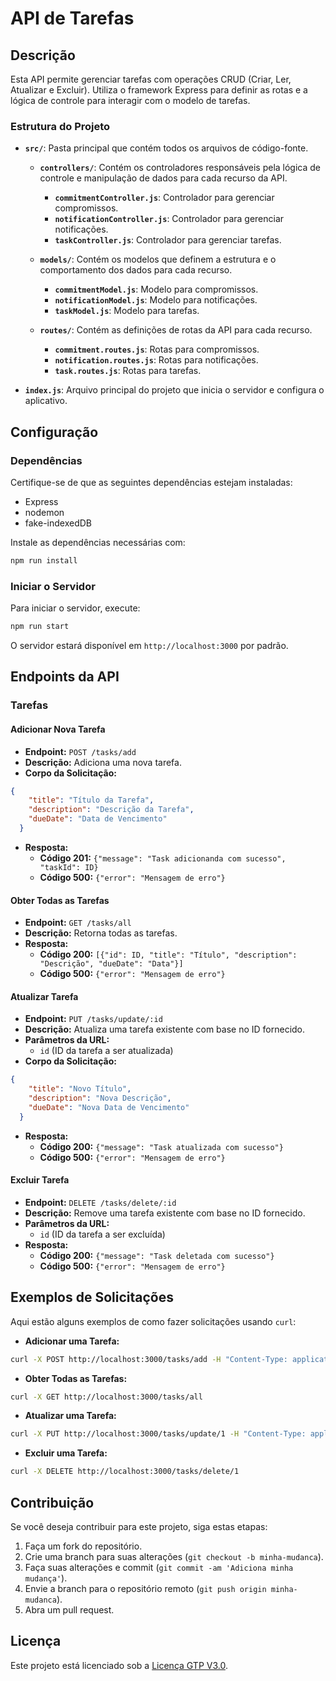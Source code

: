# API de Tarefas

## Descrição

Esta API permite gerenciar tarefas com operações CRUD (Criar, Ler, Atualizar e Excluir). Utiliza o framework Express para definir as rotas e a lógica de controle para interagir com o modelo de tarefas.

### Estrutura do Projeto

- **`src/`**: Pasta principal que contém todos os arquivos de código-fonte.

  - **`controllers/`**: Contém os controladores responsáveis pela lógica de controle e manipulação de dados para cada recurso da API.
    - **`commitmentController.js`**: Controlador para gerenciar compromissos.
    - **`notificationController.js`**: Controlador para gerenciar notificações.
    - **`taskController.js`**: Controlador para gerenciar tarefas.

  - **`models/`**: Contém os modelos que definem a estrutura e o comportamento dos dados para cada recurso.
    - **`commitmentModel.js`**: Modelo para compromissos.
    - **`notificationModel.js`**: Modelo para notificações.
    - **`taskModel.js`**: Modelo para tarefas.

  - **`routes/`**: Contém as definições de rotas da API para cada recurso.
    - **`commitment.routes.js`**: Rotas para compromissos.
    - **`notification.routes.js`**: Rotas para notificações.
    - **`task.routes.js`**: Rotas para tarefas.

- **`index.js`**: Arquivo principal do projeto que inicia o servidor e configura o aplicativo.

## Configuração

### Dependências

Certifique-se de que as seguintes dependências estejam instaladas:

* Express
* nodemon
* fake-indexedDB

Instale as dependências necessárias com:

```bash
npm run install
```

### Iniciar o Servidor

Para iniciar o servidor, execute:

```bash
npm run start
```

O servidor estará disponível em `http://localhost:3000` por padrão.

## Endpoints da API

### Tarefas

#### Adicionar Nova Tarefa

* **Endpoint:** `POST /tasks/add`
* **Descrição:** Adiciona uma nova tarefa.
* **Corpo da Solicitação:**

```json
{
    "title": "Título da Tarefa",
    "description": "Descrição da Tarefa",
    "dueDate": "Data de Vencimento"
  }
```

* **Resposta:**
  * **Código 201:** `{"message": "Task adicionanda com sucesso", "taskId": ID}`
  * **Código 500:** `{"error": "Mensagem de erro"}`

#### Obter Todas as Tarefas

* **Endpoint:** `GET /tasks/all`
* **Descrição:** Retorna todas as tarefas.
* **Resposta:**
  * **Código 200:** `[{"id": ID, "title": "Título", "description": "Descrição", "dueDate": "Data"}]`
  * **Código 500:** `{"error": "Mensagem de erro"}`

#### Atualizar Tarefa

* **Endpoint:** `PUT /tasks/update/:id`
* **Descrição:** Atualiza uma tarefa existente com base no ID fornecido.
* **Parâmetros da URL:**
  * `id` (ID da tarefa a ser atualizada)
* **Corpo da Solicitação:**

```json
{
    "title": "Novo Título",
    "description": "Nova Descrição",
    "dueDate": "Nova Data de Vencimento"
  }
```

* **Resposta:**
  * **Código 200:** `{"message": "Task atualizada com sucesso"}`
  * **Código 500:** `{"error": "Mensagem de erro"}`

#### Excluir Tarefa

* **Endpoint:** `DELETE /tasks/delete/:id`
* **Descrição:** Remove uma tarefa existente com base no ID fornecido.
* **Parâmetros da URL:**
  * `id` (ID da tarefa a ser excluída)
* **Resposta:**
  * **Código 200:** `{"message": "Task deletada com sucesso"}`
  * **Código 500:** `{"error": "Mensagem de erro"}`

## Exemplos de Solicitações

Aqui estão alguns exemplos de como fazer solicitações usando `curl`:

* **Adicionar uma Tarefa:**

```bash
curl -X POST http://localhost:3000/tasks/add -H "Content-Type: application/json" -d '{"title": "Nova Tarefa", "description": "Descrição da nova tarefa", "dueDate": "2024-07-30"}'
```

* **Obter Todas as Tarefas:**

```bash
curl -X GET http://localhost:3000/tasks/all
```

* **Atualizar uma Tarefa:**

```bash
curl -X PUT http://localhost:3000/tasks/update/1 -H "Content-Type: application/json" -d '{"title": "Tarefa Atualizada", "description": "Descrição atualizada", "dueDate": "2024-08-01"}'
```

* **Excluir uma Tarefa:**

```bash
curl -X DELETE http://localhost:3000/tasks/delete/1
```


## Contribuição

Se você deseja contribuir para este projeto, siga estas etapas:

1. Faça um fork do repositório.
2. Crie uma branch para suas alterações (`git checkout -b minha-mudanca`).
3. Faça suas alterações e commit (`git commit -am 'Adiciona minha mudança'`).
4. Envie a branch para o repositório remoto (`git push origin minha-mudanca`).
5. Abra um pull request.

## Licença

Este projeto está licenciado sob a [Licença GTP V3.0](./LICENSE).
